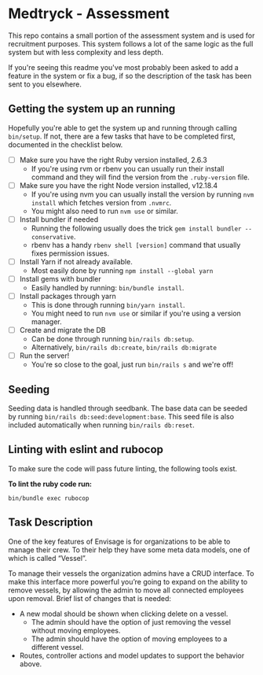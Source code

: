 # Medtryck - Assessment
This repo contains a small portion of the assessment system and is used for recruitment purposes.
This system follows a lot of the same logic as the full system but with less complexity and less depth.

If you're seeing this readme you've most probably been asked to add a feature in the system or fix a bug, if so the description of the task has been sent to you elsewhere.

## Getting the system up an running
Hopefully you're able to get the system up and running through calling `bin/setup`.
If not, there are a few tasks that have to be completed first, documented in the checklist below.

- [ ] Make sure you have the right Ruby version installed, 2.6.3
  * If you're using rvm or rbenv you can usually run their install command and they will find the version from the `.ruby-version` file.
- [ ] Make sure you have the right Node version installed, v12.18.4
  * If you're using nvm you can usually install the version by running `nvm install` which fetches version from `.nvmrc`.
  * You might also need to run `nvm use` or similar.
- [ ] Install bundler if needed
  * Running the following usually does the trick `gem install bundler --conservative`.
  * rbenv has a handy `rbenv shell [version]` command that usually fixes permission issues.
- [ ] Install Yarn if not already available.
  * Most easily done by running `npm install --global yarn`
- [ ] Install gems with bundler
  * Easily handled by running: `bin/bundle install`.
- [ ] Install packages through yarn
  * This is done through running `bin/yarn install`.
  * You might need to run `nvm use` or similar if you're using a version manager.
- [ ] Create and migrate the DB
  * Can be done through running `bin/rails db:setup`.
  * Alternatively, `bin/rails db:create`, `bin/rails db:migrate`
- [ ] Run the server!
  * You're so close to the goal, just run `bin/rails s` and we're off!

## Seeding
Seeding data is handled through seedbank.
The base data can be seeded by running `bin/rails db:seed:development:base`.
This seed file is also included automatically when running `bin/rails db:reset`.

## Linting with eslint and rubocop
To make sure the code will pass future linting, the following tools exist.

**To lint the ruby code run:**
```
bin/bundle exec rubocop
```

## Task Description
One of the key features of Envisage is for organizations to be able to manage their crew. To their help they have some meta data models, one of which is called “Vessel”.

To manage their vessels the organization admins have a CRUD interface. To make this interface more powerful you’re going to expand on the ability to remove vessels, by allowing the admin to move all connected employees upon removal.
Brief list of changes that is needed:
- A new modal should be shown when clicking delete on a vessel.
  - The admin should have the option of just removing the vessel without moving employees.
  - The admin should have the option of moving employees to a different vessel.
- Routes, controller actions and model updates to support the behavior above.
